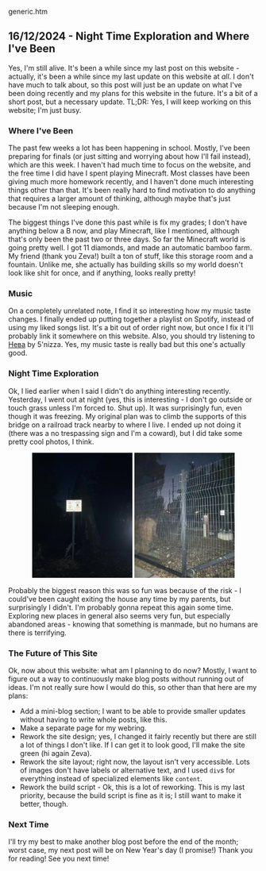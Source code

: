 generic.htm

## 16/12/2024 - Night Time Exploration and Where I've Been

Yes, I'm still alive. It's been a while since my last post on this website - actually, it's been a while since my last update on this website at *all*. I don't have much to talk about, so this post will just be an update on what I've been doing recently and my plans for this website in the future. It's a bit of a short post, but a necessary update. TL;DR: Yes, I will keep working on this website; I'm just busy.

### Where I've Been

The past few weeks a lot has been happening in school. Mostly, I've been preparing for finals (or just sitting and worrying about how I'll fail instead), which are this week. I haven't had much time to focus on the website, and the free time I did have I spent playing Minecraft. Most classes have been giving much more homework recently, and I haven't done much interesting things other than that. It's been really hard to find motivation to do anything that requires a larger amount of thinking, although maybe that's just because I'm not sleeping enough.

The biggest things I've done this past while is fix my grades; I don't have anything below a B now, and play Minecraft, like I mentioned, although that's only been the past two or three days. So far the Minecraft world is going pretty well. I got 11 diamonds, and made an automatic bamboo farm. My friend (thank you Zeva!) built a ton of stuff, like this storage room and a fountain. Unlike me, she actually has building skills so my world doesn't look like shit for once, and if anything, looks really pretty!

### Music

On a completely unrelated note, I find it so interesting how my music taste changes. I finally ended up putting together a playlist on Spotify, instead of using my liked songs list. It's a bit out of order right now, but once I fix it I'll probably link it somewhere on this website. Also, you should try listening to [Нева](https://youtu.be/pltTzVz8mEA?feature=shared) by 5'nizza. Yes, my music taste is really bad but this one's actually good.

### Night Time Exploration

Ok, I lied earlier when I said I didn't do anything interesting recently. Yesterday, I went out at night (yes, this is interesting - I don't go outside or touch grass unless I'm forced to. Shut up). It was surprisingly fun, even though it was freezing. My original plan was to climb the supports of this bridge on a railroad track nearby to where I live. I ended up not doing it (there was a no trespassing sign and I'm a coward), but I did take some pretty cool photos, I think.

<div style="text-align:center">
<p style="text-indent:0">
<img src="/static/img/There_is_Help.jpg" style="width:40%;display:inline">
<img src="/static/img/Gate.jpg" style="width:40%;display:inline">
</p>
</div>

Probably the biggest reason this was so fun was because of the risk - I could've been caught exiting the house any time by my parents, but surprisingly I didn't. I'm probably gonna repeat this again some time. Exploring new places in general also seems very fun, but especially abandoned areas - knowing that something is manmade, but no humans are there is terrifying.

### The Future of This Site

Ok, now about this website: what am I planning to do now? Mostly, I want to figure out a way to continuously make blog posts without running out of ideas. I'm not really sure how I would do this, so other than that here are my plans:

* Add a mini-blog section; I want to be able to provide smaller updates without having to write whole posts, like this.
* Make a separate page for my webring.
* Rework the site design; yes, I changed it fairly recently but there are still a lot of things I don't like. If I can get it to look good, I'll make the site green (hi again Zeva).
* Rework the site layout; right now, the layout isn't very accessible. Lots of images don't have labels or alternative text, and I used `div`s for everything instead of specialized elements like `content`.
* Rework the build script - Ok, this is a lot of reworking. This is my last priority, because the build script is fine as it is; I still want to make it better, though.

### Next Time

I'll try my best to make another blog post before the end of the month; worst case, my next post will be on New Year's day (I promise!) Thank you for reading! See you next time!